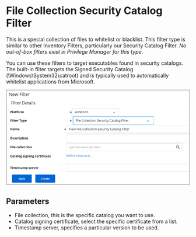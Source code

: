 [title]: # (File Collection Security Catalog)
[tags]: # (filter types)
[priority]: # (2)
# File Collection Security Catalog Filter

This is a special collection of files to whitelist or blacklist. This filter type is similar to other Inventory Filters, particularly our Security Catalog Filter. *No out-of-box filters exist in Privilege Manager for this type*.

You can use these filters to target executables found in security catalogs. The built-in filter targets the Signed Security Catalog (\Windows\System32\catroot\) and is typically used to automatically whitelist applications from Microsoft.

![File Collection Security Catalog Filter](images/file-col-sec-cat.png)

## Parameters

* File collection, this is the specific catalog you want to use.
* Catalog signing certificate, select the specific certificate from a list.
* Timestamp server, specifies a particular version to be used.
